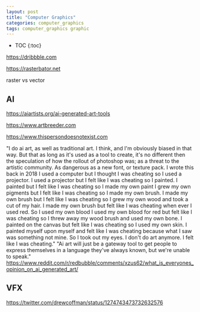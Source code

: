 ```yaml
---
layout: post
title: "Computer Graphics"
categories: computer_graphics
tags: computer_graphics graphic
---
```


* TOC
{:toc}

https://dribbble.com

https://rasterbator.net

raster vs vector



## AI

https://aiartists.org/ai-generated-art-tools

https://www.artbreeder.com

https://www.thispersondoesnotexist.com

"I do ai art, as well as traditional art. I think, and I'm obviously biased in that way. But that as long as it's used as a tool to create, it's no different then the speculation of how the rollout of photoshop was; as a threat to the artistic community. As dangerous as a new font, or texture pack.
I wrote this back in 2018
I used a computer but I thought I was cheating so I used a projector.
I used a projector but I felt like I was cheating so I painted.
I painted but I felt like I was cheating so I made my own paint
I grew my own pigments but I felt like I was cheating so I made my own brush.
I made my own brush but I felt like I was cheating so I grew my own wood and took a cut of my hair.
I made my own brush but felt like I was cheating when ever I used red. So I used my own blood
I used my own blood for red but felt like I was cheating so I threw away my wood brush and used my own bone.
I painted on the canvas but felt like I was cheating so I used my own skin.
I painted myself upon myself and felt like I was cheating because what I saw was something not mine. So I took out my eyes.
I don't do art anymore. I felt like I was cheating."
"Ai art will just be a gateway tool to get people to express themselves in a language they've always known, but we're unable to speak."
https://www.reddit.com/r/redbubble/comments/xzus62/what_is_everyones_opinion_on_ai_generated_art/



## VFX

https://twitter.com/drewcoffman/status/1274743473732632576


